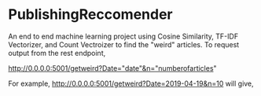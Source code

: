 # PublishingReccomender
An end to end machine learning project using Cosine Similarity, TF-IDF Vectorizer, and Count Vectroizer to find the "weird" articles.
To request output from the rest endpoint, 

http://0.0.0.0:5001/getweird?Date="date"&n="numberofarticles" 

For example, http://0.0.0.0:5001/getweird?Date=2019-04-19&n=10 will give, 



